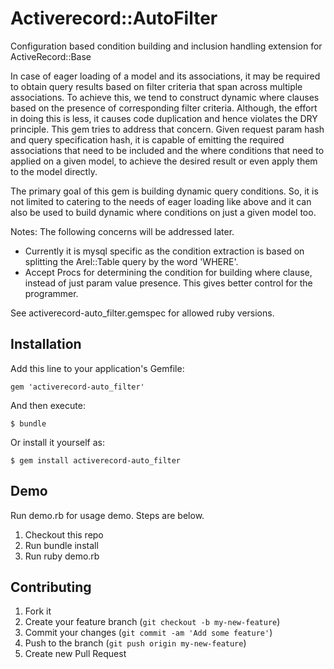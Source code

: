 # Activerecord::AutoFilter

Configuration based condition building and inclusion handling extension for ActiveRecord::Base

In case of eager loading of a model and its associations, it may be required to obtain query results based on filter
criteria that span across multiple associations. To achieve this, we tend to construct dynamic where clauses
based on the presence of corresponding filter criteria.
Although, the effort in doing this is less, it causes code duplication and hence violates the DRY principle. This
gem tries to address that concern. Given request param hash and query specification hash, it is capable of emitting the
required associations that need to be included and the where conditions that need to applied on a given model, to
achieve the desired result or even apply them to the model directly.

The primary goal of this gem is building dynamic query conditions. So, it is not limited to catering to the needs of
eager loading like above and it can also be used to build dynamic where conditions on just a given model too.

Notes: The following concerns will be addressed later.
- Currently it is mysql specific as the condition extraction is based on splitting the Arel::Table query by the word 'WHERE'.
- Accept Procs for determining the condition for building where clause, instead of just param value presence. This gives better control for the programmer.

See activerecord-auto_filter.gemspec for allowed ruby versions.

## Installation

Add this line to your application's Gemfile:

    gem 'activerecord-auto_filter'

And then execute:

    $ bundle

Or install it yourself as:

    $ gem install activerecord-auto_filter

## Demo

Run demo.rb for usage demo. Steps are below.

1. Checkout this repo
2. Run bundle install
3. Run ruby demo.rb

## Contributing

1. Fork it
2. Create your feature branch (`git checkout -b my-new-feature`)
3. Commit your changes (`git commit -am 'Add some feature'`)
4. Push to the branch (`git push origin my-new-feature`)
5. Create new Pull Request
